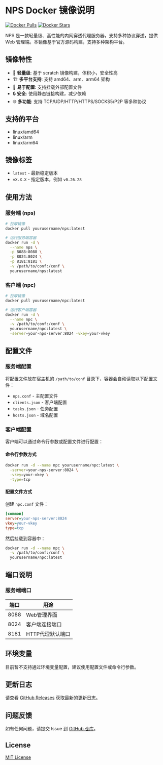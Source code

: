 # NPS Docker 镜像说明

[![Docker Pulls](https://img.shields.io/docker/pulls/yourusername/nps.svg)](https://hub.docker.com/r/yourusername/nps)
[![Docker Stars](https://img.shields.io/docker/stars/yourusername/nps.svg)](https://hub.docker.com/r/yourusername/nps)

NPS 是一款轻量级、高性能的内网穿透代理服务器，支持多种协议穿透，提供 Web 管理端。本镜像基于官方源码构建，支持多种架构平台。

## 镜像特性

- 🚀 **轻量级**: 基于 scratch 镜像构建，体积小，安全性高
- 🏗️ **多平台支持**: 支持 amd64、arm、arm64 架构
- 🔧 **易于配置**: 支持挂载外部配置文件
- 🔒 **安全**: 使用静态链接构建，减少依赖
- 🌐 **多功能**: 支持 TCP/UDP/HTTP/HTTPS/SOCKS5/P2P 等多种协议

## 支持的平台

- linux/amd64
- linux/arm
- linux/arm64

## 镜像标签

- `latest` - 最新稳定版本
- `vX.X.X` - 指定版本，例如 `v0.26.28`

## 使用方法

### 服务端 (nps)

```bash
# 拉取镜像
docker pull yourusername/nps:latest

# 运行服务端容器
docker run -d \
  --name nps \
  -p 8088:8088 \
  -p 8024:8024 \
  -p 8181:8181 \
  -v /path/to/conf:/conf \
  yourusername/nps:latest
```

### 客户端 (npc)

```bash
# 拉取镜像
docker pull yourusername/npc:latest

# 运行客户端容器
docker run -d \
  --name npc \
  -v /path/to/conf:/conf \
  yourusername/npc:latest \
  -server=your-nps-server:8024 -vkey=your-vkey
```

## 配置文件

### 服务端配置

将配置文件放在宿主机的 `/path/to/conf` 目录下，容器会自动读取以下配置文件：

- `nps.conf` - 主配置文件
- `clients.json` - 客户端配置
- `tasks.json` - 任务配置
- `hosts.json` - 域名配置

### 客户端配置

客户端可以通过命令行参数或配置文件进行配置：

#### 命令行参数方式

```bash
docker run -d --name npc yourusername/npc:latest \
  -server=your-nps-server:8024 \
  -vkey=your-vkey \
  -type=tcp
```

#### 配置文件方式

创建 `npc.conf` 文件：

```ini
[common]
server=your-nps-server:8024
vkey=your-vkey
type=tcp
```

然后挂载到容器中：

```bash
docker run -d --name npc \
  -v /path/to/conf:/conf \
  yourusername/npc:latest
```

## 端口说明

### 服务端端口

| 端口 | 用途 |
|------|------|
| 8088 | Web管理界面 |
| 8024 | 客户端连接端口 |
| 8181 | HTTP代理默认端口 |

## 环境变量

目前暂不支持通过环境变量配置，建议使用配置文件或命令行参数。

## 更新日志

请查看 [GitHub Releases](https://github.com/yourusername/nps/releases) 获取最新的更新日志。

## 问题反馈

如有任何问题，请提交 Issue 到 [GitHub 仓库](https://github.com/yourusername/nps/issues)。

## License

[MIT License](https://github.com/yourusername/nps/blob/master/LICENSE)